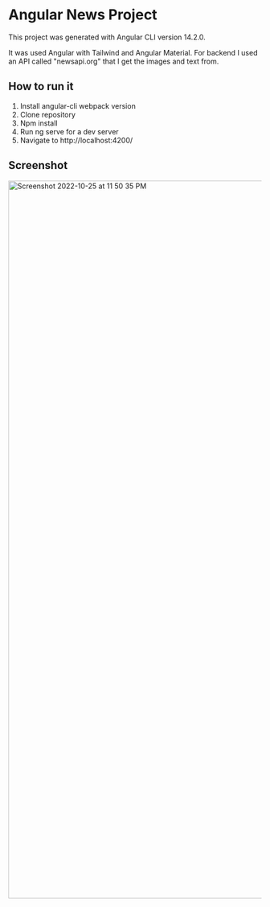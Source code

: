 # Angular News Project

This project was generated with Angular CLI version 14.2.0.

It was used Angular with Tailwind and Angular Material. For backend I used an API called "newsapi.org" that I get the images and text from.

## How to run it

1.  Install angular-cli webpack version
2.  Clone repository
3.  Npm install
4.  Run ng serve for a dev server
5.  Navigate to http://localhost:4200/

## Screenshot
<img width="1427" alt="Screenshot 2022-10-25 at 11 50 35 PM" src="https://user-images.githubusercontent.com/44535117/197879424-489e8294-7014-4a90-b949-bf59101b2dec.png">
